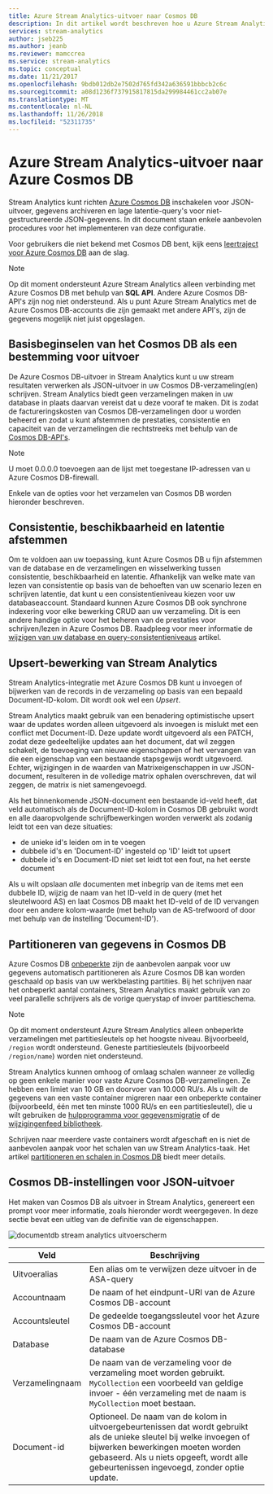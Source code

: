 ```yaml
---
title: Azure Stream Analytics-uitvoer naar Cosmos DB
description: In dit artikel wordt beschreven hoe u Azure Stream Analytics gebruiken om op te slaan van de uitvoer naar Azure Cosmos DB voor JSON-uitvoer, voor het archiveren van gegevens en query's met lage latentie voor niet-gestructureerde JSON-gegevens.
services: stream-analytics
author: jseb225
ms.author: jeanb
ms.reviewer: mamccrea
ms.service: stream-analytics
ms.topic: conceptual
ms.date: 11/21/2017
ms.openlocfilehash: 9bdb012db2e7502d765fd342a636591bbbcb2c6c
ms.sourcegitcommit: a08d1236f737915817815da299984461cc2ab07e
ms.translationtype: MT
ms.contentlocale: nl-NL
ms.lasthandoff: 11/26/2018
ms.locfileid: "52311735"
---
```

# <a name="azure-stream-analytics-output-to-azure-cosmos-db"></a>Azure Stream Analytics-uitvoer naar Azure Cosmos DB  
Stream Analytics kunt richten [Azure Cosmos DB](https://azure.microsoft.com/services/documentdb/) inschakelen voor JSON-uitvoer, gegevens archiveren en lage latentie-query's voor niet-gestructureerde JSON-gegevens. In dit document staan enkele aanbevolen procedures voor het implementeren van deze configuratie.

Voor gebruikers die niet bekend met Cosmos DB bent, kijk eens [leertraject voor Azure Cosmos DB](https://azure.microsoft.com/documentation/learning-paths/documentdb/) aan de slag. 

> [!Note]
> Op dit moment ondersteunt Azure Stream Analytics alleen verbinding met Azure Cosmos DB met behulp van **SQL API**.
> Andere Azure Cosmos DB-API's zijn nog niet ondersteund. Als u punt Azure Stream Analytics met de Azure Cosmos DB-accounts die zijn gemaakt met andere API's, zijn de gegevens mogelijk niet juist opgeslagen. 

## <a name="basics-of-cosmos-db-as-an-output-target"></a>Basisbeginselen van het Cosmos DB als een bestemming voor uitvoer
De Azure Cosmos DB-uitvoer in Stream Analytics kunt u uw stream resultaten verwerken als JSON-uitvoer in uw Cosmos DB-verzameling(en) schrijven. Stream Analytics biedt geen verzamelingen maken in uw database in plaats daarvan vereist dat u deze vooraf te maken. Dit is zodat de factureringskosten van Cosmos DB-verzamelingen door u worden beheerd en zodat u kunt afstemmen de prestaties, consistentie en capaciteit van de verzamelingen die rechtstreeks met behulp van de [Cosmos DB-API's](https://msdn.microsoft.com/library/azure/dn781481.aspx).

> [!Note]
> U moet 0.0.0.0 toevoegen aan de lijst met toegestane IP-adressen van u Azure Cosmos DB-firewall.

Enkele van de opties voor het verzamelen van Cosmos DB worden hieronder beschreven.

## <a name="tune-consistency-availability-and-latency"></a>Consistentie, beschikbaarheid en latentie afstemmen
Om te voldoen aan uw toepassing, kunt Azure Cosmos DB u fijn afstemmen van de database en de verzamelingen en wisselwerking tussen consistentie, beschikbaarheid en latentie. Afhankelijk van welke mate van lezen van consistentie op basis van de behoeften van uw scenario lezen en schrijven latentie, dat kunt u een consistentieniveau kiezen voor uw databaseaccount. Standaard kunnen Azure Cosmos DB ook synchrone indexering voor elke bewerking CRUD aan uw verzameling. Dit is een andere handige optie voor het beheren van de prestaties voor schrijven/lezen in Azure Cosmos DB. Raadpleeg voor meer informatie de [wijzigen van uw database en query-consistentieniveaus](../cosmos-db/consistency-levels.md) artikel.

## <a name="upserts-from-stream-analytics"></a>Upsert-bewerking van Stream Analytics
Stream Analytics-integratie met Azure Cosmos DB kunt u invoegen of bijwerken van de records in de verzameling op basis van een bepaald Document-ID-kolom. Dit wordt ook wel een *Upsert*.

Stream Analytics maakt gebruik van een benadering optimistische upsert waar de updates worden alleen uitgevoerd als invoegen is mislukt met een conflict met Document-ID. Deze update wordt uitgevoerd als een PATCH, zodat deze gedeeltelijke updates aan het document, dat wil zeggen schakelt, de toevoeging van nieuwe eigenschappen of het vervangen van die een eigenschap van een bestaande stapsgewijs wordt uitgevoerd. Echter, wijzigingen in de waarden van Matrixeigenschappen in uw JSON-document, resulteren in de volledige matrix ophalen overschreven, dat wil zeggen, de matrix is niet samengevoegd.

Als het binnenkomende JSON-document een bestaande id-veld heeft, dat veld automatisch als de Document-ID-kolom in Cosmos DB gebruikt wordt en alle daaropvolgende schrijfbewerkingen worden verwerkt als zodanig leidt tot een van deze situaties:
- de unieke id's leiden om in te voegen
- dubbele id's en 'Document-ID' ingesteld op 'ID' leidt tot upsert
- dubbele id's en Document-ID niet set leidt tot een fout, na het eerste document

Als u wilt opslaan <i>alle</i> documenten met inbegrip van de items met een dubbele ID, wijzig de naam van het ID-veld in de query (met het sleutelwoord AS) en laat Cosmos DB maakt het ID-veld of de ID vervangen door een andere kolom-waarde (met behulp van de AS-trefwoord of door met behulp van de instelling 'Document-ID').

## <a name="data-partitioning-in-cosmos-db"></a>Partitioneren van gegevens in Cosmos DB
Azure Cosmos DB [onbeperkte](../cosmos-db/partition-data.md) zijn de aanbevolen aanpak voor uw gegevens automatisch partitioneren als Azure Cosmos DB kan worden geschaald op basis van uw werkbelasting partities. Bij het schrijven naar het onbeperkt aantal containers, Stream Analytics maakt gebruik van zo veel parallelle schrijvers als de vorige querystap of invoer partitieschema.
> [!Note]
> Op dit moment ondersteunt Azure Stream Analytics alleen onbeperkte verzamelingen met partitiesleutels op het hoogste niveau. Bijvoorbeeld, `/region` wordt ondersteund. Geneste partitiesleutels (bijvoorbeeld `/region/name`) worden niet ondersteund. 

Stream Analytics kunnen omhoog of omlaag schalen wanneer ze volledig op geen enkele manier voor vaste Azure Cosmos DB-verzamelingen. Ze hebben een limiet van 10 GB en doorvoer van 10.000 RU/s.  Als u wilt de gegevens van een vaste container migreren naar een onbeperkte container (bijvoorbeeld, één met ten minste 1000 RU/s en een partitiesleutel), die u wilt gebruiken de [hulpprogramma voor gegevensmigratie](../cosmos-db/import-data.md) of de [wijzigingenfeed bibliotheek](../cosmos-db/change-feed.md).

Schrijven naar meerdere vaste containers wordt afgeschaft en is niet de aanbevolen aanpak voor het schalen van uw Stream Analytics-taak. Het artikel [partitioneren en schalen in Cosmos DB](../cosmos-db/sql-api-partition-data.md) biedt meer details.

## <a name="cosmos-db-settings-for-json-output"></a>Cosmos DB-instellingen voor JSON-uitvoer
Het maken van Cosmos DB als uitvoer in Stream Analytics, genereert een prompt voor meer informatie, zoals hieronder wordt weergegeven. In deze sectie bevat een uitleg van de definitie van de eigenschappen.


![documentdb stream analytics uitvoerscherm](media/stream-analytics-documentdb-output/stream-analytics-documentdb-output-1.png)

Veld           | Beschrijving 
-------------   | -------------
Uitvoeralias    | Een alias om te verwijzen deze uitvoer in de ASA-query   
Accountnaam    | De naam of het eindpunt-URI van de Azure Cosmos DB-account 
Accountsleutel     | De gedeelde toegangssleutel voor het Azure Cosmos DB-account
Database        | De naam van de Azure Cosmos DB-database
Verzamelingnaam | De naam van de verzameling voor de verzameling moet worden gebruikt. `MyCollection` een voorbeeld van geldige invoer - één verzameling met de naam is `MyCollection` moet bestaan.  
Document-id     | Optioneel. De naam van de kolom in uitvoergebeurtenissen dat wordt gebruikt als de unieke sleutel bij welke invoegen of bijwerken bewerkingen moeten worden gebaseerd. Als u niets opgeeft, wordt alle gebeurtenissen ingevoegd, zonder optie update.
